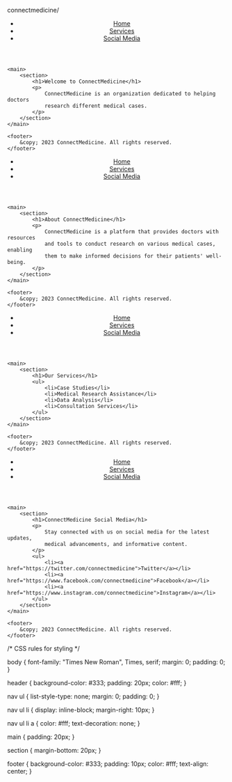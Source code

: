 connectmedicine/
<!DOCTYPE html>
<html>
<head>
    <title>ConnectMedicine - Home</title>
    <link rel="stylesheet" type="text/css" href="css/style.css">
</head>
<body>
    <header>
        <nav>
            <ul>
                <li><a href="index.html">Home</a></li>
                <li><a href="services.html">Services</a></li>
                <li><a href="social.html">Social Media</a></li>
            </ul>
        </nav>
    </header>

    <main>
        <section>
            <h1>Welcome to ConnectMedicine</h1>
            <p>
                ConnectMedicine is an organization dedicated to helping doctors
                research different medical cases.
            </p>
        </section>
    </main>

    <footer>
        &copy; 2023 ConnectMedicine. All rights reserved.
    </footer>
</body>
</html>
<!DOCTYPE html>
<html>
<head>
    <title>ConnectMedicine - About</title>
    <link rel="stylesheet" type="text/css" href="css/style.css">
</head>
<body>
    <header>
        <nav>
            <ul>
                <li><a href="index.html">Home</a></li>
                <li><a href="services.html">Services</a></li>
                <li><a href="social.html">Social Media</a></li>
            </ul>
        </nav>
    </header>

    <main>
        <section>
            <h1>About ConnectMedicine</h1>
            <p>
                ConnectMedicine is a platform that provides doctors with resources
                and tools to conduct research on various medical cases, enabling
                them to make informed decisions for their patients' well-being.
            </p>
        </section>
    </main>

    <footer>
        &copy; 2023 ConnectMedicine. All rights reserved.
    </footer>
</body>
</html>
<!DOCTYPE html>
<html>
<head>
    <title>ConnectMedicine - Services</title>
    <link rel="stylesheet" type="text/css" href="css/style.css">
</head>
<body>
    <header>
        <nav>
            <ul>
                <li><a href="index.html">Home</a></li>
                <li><a href="services.html">Services</a></li>
                <li><a href="social.html">Social Media</a></li>
            </ul>
        </nav>
    </header>

    <main>
        <section>
            <h1>Our Services</h1>
            <ul>
                <li>Case Studies</li>
                <li>Medical Research Assistance</li>
                <li>Data Analysis</li>
                <li>Consultation Services</li>
            </ul>
        </section>
    </main>

    <footer>
        &copy; 2023 ConnectMedicine. All rights reserved.
    </footer>
</body>
</html>
<!DOCTYPE html>
<html>
<head>
    <title>ConnectMedicine - Social Media</title>
    <link rel="stylesheet" type="text/css" href="css/style.css">
</head>
<body>
    <header>
        <nav>
            <ul>
                <li><a href="index.html">Home</a></li>
                <li><a href="services.html">Services</a></li>
                <li><a href="social.html">Social Media</a></li>
            </ul>
        </nav>
    </header>

    <main>
        <section>
            <h1>ConnectMedicine Social Media</h1>
            <p>
                Stay connected with us on social media for the latest updates,
                medical advancements, and informative content.
            </p>
            <ul>
                <li><a href="https://twitter.com/connectmedicine">Twitter</a></li>
                <li><a href="https://www.facebook.com/connectmedicine">Facebook</a></li>
                <li><a href="https://www.instagram.com/connectmedicine">Instagram</a></li>
            </ul>
        </section>
    </main>

    <footer>
        &copy; 2023 ConnectMedicine. All rights reserved.
    </footer>
</body>
</html>
/* CSS rules for styling */

body {
    font-family: "Times New Roman", Times, serif;
    margin: 0;
    padding: 0;
}

header {
    background-color: #333;
    padding: 20px;
    color: #fff;
}

nav ul {
    list-style-type: none;
    margin: 0;
    padding: 0;
}

nav ul li {
    display: inline-block;
    margin-right: 10px;
}

nav ul li a {
    color: #fff;
    text-decoration: none;
}

main {
    padding: 20px;
}

section {
    margin-bottom: 20px;
}

footer {
    background-color: #333;
    padding: 10px;
    color: #fff;
    text-align: center;
}
